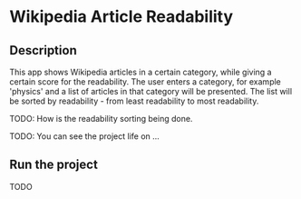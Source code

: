 # Wikipedia Article Readability


## Description

This app shows Wikipedia articles in a certain category, while giving a certain score for the readability.
The user enters a category, for example 'physics' and a list of articles in that category will be presented.
The list will be sorted by readability - from least readability to most readability.

TODO: How is the readability sorting being done.

TODO: You can see the project life on ...

## Run the project

TODO

